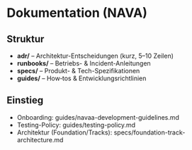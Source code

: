 # Dokumentation (NAVA)

## Struktur
- **adr/** – Architektur-Entscheidungen (kurz, 5–10 Zeilen)
- **runbooks/** – Betriebs- & Incident-Anleitungen
- **specs/** – Produkt- & Tech-Spezifikationen
- **guides/** – How‑tos & Entwicklungsrichtlinien

## Einstieg
- Onboarding: guides/navaa-development-guidelines.md
- Testing-Policy: guides/testing-policy.md
- Architektur (Foundation/Tracks): specs/foundation-track-architecture.md
